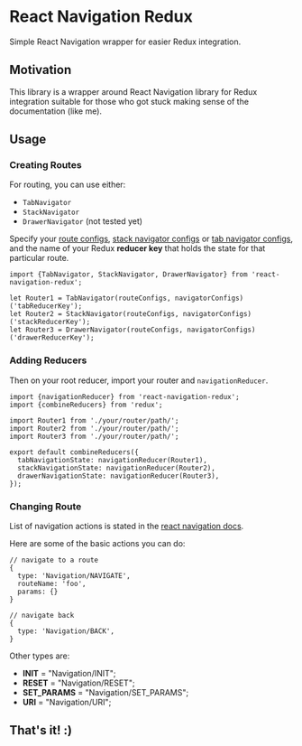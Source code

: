 # React Navigation Redux
Simple React Navigation wrapper for easier Redux integration.

## Motivation
This library is a wrapper around React Navigation library for Redux integration suitable for those who got stuck making sense of the documentation (like me).

## Usage

### Creating Routes
For routing, you can use either:
* `TabNavigator`
* `StackNavigator`
* `DrawerNavigator` (not tested yet)

Specify your [route configs](https://reactnavigation.org/docs/navigators/stack#RouteConfigs), [stack navigator configs](https://reactnavigation.org/docs/navigators/stack#StackNavigatorConfig) or [tab navigator configs](https://reactnavigation.org/docs/navigators/tab#TabNavigatorConfig), and the name of your Redux **reducer key** that holds the state for that particular route.

```es6
import {TabNavigator, StackNavigator, DrawerNavigator} from 'react-navigation-redux';

let Router1 = TabNavigator(routeConfigs, navigatorConfigs)('tabReducerKey');
let Router2 = StackNavigator(routeConfigs, navigatorConfigs)('stackReducerKey');
let Router3 = DrawerNavigator(routeConfigs, navigatorConfigs)('drawerReducerKey');
```

### Adding Reducers
Then on your root reducer, import your router and `navigationReducer`.
```es6
import {navigationReducer} from 'react-navigation-redux';
import {combineReducers} from 'redux';

import Router1 from './your/router/path/';
import Router2 from './your/router/path/';
import Router3 from './your/router/path/';

export default combineReducers({
  tabNavigationState: navigationReducer(Router1),
  stackNavigationState: navigationReducer(Router2),
  drawerNavigationState: navigationReducer(Router3),
});
```

### Changing Route
List of navigation actions is stated in the [react navigation docs](https://reactnavigation.org/docs/navigators/navigation-actions).

Here are some of the basic actions you can do:
```es6
// navigate to a route
{
  type: 'Navigation/NAVIGATE',
  routeName: 'foo',
  params: {}
}

// navigate back
{
  type: 'Navigation/BACK',
}
```

Other types are:
* **INIT** = "Navigation/INIT";
* **RESET** = "Navigation/RESET";
* **SET_PARAMS** = "Navigation/SET_PARAMS";
* **URI** = "Navigation/URI";


## That's it! :)
